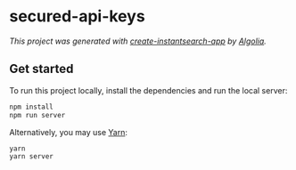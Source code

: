 # secured-api-keys

_This project was generated with [create-instantsearch-app](https://github.com/algolia/create-instantsearch-app) by [Algolia](https://algolia.com)._

## Get started

To run this project locally, install the dependencies and run the local server:

```sh
npm install
npm run server
```

Alternatively, you may use [Yarn](https://http://yarnpkg.com/):

```sh
yarn
yarn server
```
